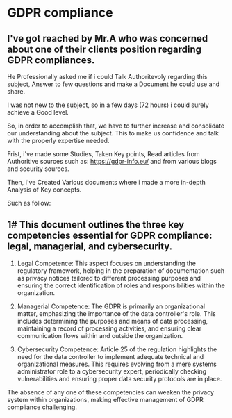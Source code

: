 # GDPR compliance

## I've got reached by Mr.A who was concerned about one of their clients position regarding GDPR compliances.

He Professionally asked me if i could Talk Authoritevoly regarding this subject, Answer to few questions and make a Document he could use and share.

I was not new to the subject, so in a few days (72 hours) i could surely achieve a Good level.

So, in order to accomplish that, we have to further increase and consolidate our understanding about the subject.
This to make us confidence and talk with the properly expertise needed.

Frist, i've made some Studies, Taken Key points, Read articles from Authoritive sources such as: https://gdpr-info.eu/
and from various blogs and security sources. 

Then, I've Created Various documents where i made a  more in-depth Analysis of Key concepts.

Such as follow:

## 1# This document outlines the three key competencies essential for GDPR compliance: legal, managerial, and cybersecurity.

1. Legal Competence: This aspect focuses on understanding the regulatory framework, helping in the preparation of documentation such as privacy notices tailored to different processing purposes and ensuring the correct identification of roles and responsibilities within the organization.

2. Managerial Competence: The GDPR is primarily an organizational matter, emphasizing the importance of the data controller's role. This includes determining the purposes and means of data processing, maintaining a record of processing activities, and ensuring clear communication flows within and outside the organization.

3. Cybersecurity Competence: Article 25 of the regulation highlights the need for the data controller to implement adequate technical and organizational measures. This requires evolving from a mere systems administrator role to a cybersecurity expert, periodically checking vulnerabilities and ensuring proper data security protocols are in place.

The absence of any one of these competencies can weaken the privacy system within organizations, making effective management of GDPR compliance challenging.
